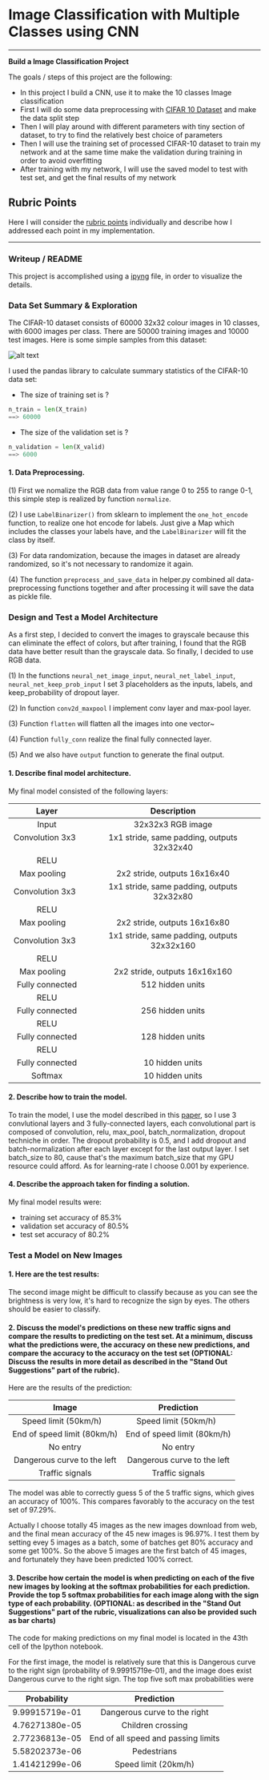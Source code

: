 # **Image Classification with Multiple Classes using CNN** 
---

**Build a Image Classification Project**

The goals / steps of this project are the following:

* In this project I build a CNN, use it to make the 10 classes Image classification
* First I will do some data preprocessing with [CIFAR 10 Dataset](https://www.cs.toronto.edu/~kriz/cifar.html) and make the data split step
* Then I will play around with different parameters with tiny section of dataset, to try to find the relatively best choice of parameters 
* Then I will use the training set of processed CIFAR-10 dataset to train my network and at the same time make the validation during training in order to avoid overfitting
* After training with my network, I will use the saved model to test with test set, and get the final results of my network


[//]: # (Image References)

[image1]: ./examples/CIFAR-10.jpg "CIFAR-10"
[image2]: ./examples/after_pre_process.png "Grayscaling"
[image4]: ./examples/test_1.png "Traffic Sign 1"
[image5]: ./examples/test_2.png "Traffic Sign 2"
[image6]: ./examples/test_3.png "Traffic Sign 3"
[image7]: ./examples/test_4.png "Traffic Sign 4"
[image8]: ./examples/test_5.png "Traffic Sign 5"
[image9]: ./examples/dataset_visul.png "dataset samples"

## Rubric Points
Here I will consider the [rubric points](https://review.udacity.com/#!/rubrics/481/view) individually and describe how I addressed each point in my implementation.  

---
### Writeup / README

This project is accomplished using a [ipyng](https://github.com/lc8631058/Image_Classification_with_Multiple_Classes_using_CNN/blob/master/dlnd_image_classification.ipynb) file, in order to visualize the details.

### Data Set Summary & Exploration
The CIFAR-10 dataset consists of 60000 32x32 colour images in 10 classes, with 6000 images per class. There are 50000 training images and 10000 test images. Here is some simple samples from this dataset:

![alt text][image1]

I used the pandas library to calculate summary statistics of the CIFAR-10 data set:

* The size of training set is ? 
```python
n_train = len(X_train)
==> 60000
```
* The size of the validation set is ?
```python
n_validation = len(X_valid)
==> 6000
```

#### 1. Data Preprocessing.

(1) First we nomalize the RGB data from value range 0 to 255 to range 0-1, this simple step is realized by function `normalize`.

(2) I use `LabelBinarizer()` from sklearn to implement the `one_hot_encode` function, to realize one hot encode for labels. Just give a Map which includes the classes your labels have, and the `LabelBinarizer` will fit the class by itself.

(3) For data randomization, because the images in dataset are already randomized, so it's not necessary to randomize it again.

(4) The function `preprocess_and_save_data` in helper.py combined all data-preprocessing functions together and after processing it will save the data as pickle file. 

### Design and Test a Model Architecture

As a first step, I decided to convert the images to grayscale because this can eliminate the effect of colors, but after training, I found that the RGB data have better result than the grayscale data. So finally, I decided to use RGB data. 

(1) In the functions `neural_net_image_input`, `neural_net_label_input`, `neural_net_keep_prob_input` I set 3 placeholders as the inputs, labels, and keep_probability of dropout layer.

(2) In function `conv2d_maxpool` I implement conv layer and max-pool layer.

(3) Function `flatten` will flatten all the images into one vector~

(4) Function `fully_conn` realize the final fully connected layer.

(5) And we also have `output` function to generate the final output.

#### 1. Describe final model architecture.

My final model consisted of the following layers:

| Layer         		|     Description	        					| 
|:---------------------:|:---------------------------------------------:| 
| Input         		| 32x32x3 RGB image   							| 
| Convolution 3x3     	| 1x1 stride, same padding, outputs 32x32x40 	|
| RELU					|												|
| Max pooling	      	| 2x2 stride,  outputs 16x16x40 				|
| Convolution 3x3	    | 1x1 stride, same padding, outputs 32x32x80 	|
| RELU					|												|
| Max pooling	      	| 2x2 stride,  outputs 16x16x80				|
| Convolution 3x3	    | 1x1 stride, same padding, outputs 32x32x160 	|
| RELU					|												|
| Max pooling	      	| 2x2 stride,  outputs 16x16x160 |
| Fully connected		| 512 hidden units	|
| RELU					|												|
| Fully connected		| 256 hidden units	|
| RELU					|												|
| Fully connected		| 128 hidden units	|
| RELU					|												|
| Fully connected		| 10 hidden units	|
| Softmax				| 10 hidden units	|
 


#### 2. Describe how to train the model.

To train the model, I use the model described in this [paper](https://github.com/lc8631058/SDCND/blob/master/P2-Traffic-Sign-Classifier/Traffic%20Sign%20Recognition%20with%20Multi-Scale%20Convolutional%20Networks.pdf), so I use 3 convlutional layers and 3 fully-connected layers, each convolutional part is composed of convolution, relu, max_pool, batch_normalization, dropout techniche in order. The dropout probability is 0.5, and I add dropout and batch-normalization after each layer except for the last output layer. I set batch_size to 80, cause that's the maximum batch_size that my GPU resource could afford. As for learning-rate I choose 0.001 by experience.

#### 4. Describe the approach taken for finding a solution. 

My final model results were:
* training set accuracy of 85.3%
* validation set accuracy of 80.5% 
* test set accuracy of 80.2%

### Test a Model on New Images

#### 1. Here are the test results: 

The second image might be difficult to classify because as you can see the brightness is very low, it's hard to recognize the sign by eyes. The others should be easier to classify.

#### 2. Discuss the model's predictions on these new traffic signs and compare the results to predicting on the test set. At a minimum, discuss what the predictions were, the accuracy on these new predictions, and compare the accuracy to the accuracy on the test set (OPTIONAL: Discuss the results in more detail as described in the "Stand Out Suggestions" part of the rubric).

Here are the results of the prediction:

| Image			        |     Prediction	        					| 
|:---------------------:|:---------------------------------------------:| 
| Speed limit (50km/h)     		| Speed limit (50km/h)   									| 
| End of speed limit (80km/h)     			| End of speed limit (80km/h) 										|
| No entry					| No entry											|
| Dangerous curve to the left	      		| Dangerous curve to the left					 				|
| Traffic signals			| Traffic signals      							|


The model was able to correctly guess 5 of the 5 traffic signs, which gives an accuracy of 100%. This compares favorably to the accuracy on the test set of 97.29%.

 Actually I choose totally 45 images as the new images download from web, and the final mean accuracy of the 45 new images is 96.97%. I test them by setting evey 5 images as a batch, some of batches get 80% accuracy and some get 100%. So the above 5 images are the first batch of 45 images, and fortunately they have been predicted 100% correct. 
 
#### 3. Describe how certain the model is when predicting on each of the five new images by looking at the softmax probabilities for each prediction. Provide the top 5 softmax probabilities for each image along with the sign type of each probability. (OPTIONAL: as described in the "Stand Out Suggestions" part of the rubric, visualizations can also be provided such as bar charts)

The code for making predictions on my final model is located in the 43th cell of the Ipython notebook.

For the first image, the model is relatively sure that this is Dangerous curve to the right sign (probability of 9.99915719e-01), and the image does exist Dangerous curve to the right sign. The top five soft max probabilities were

| Probability         	|     Prediction	        					| 
|:---------------------:|:---------------------------------------------:| 
| 9.99915719e-01        			| Dangerous curve to the right  									| 
| 4.76271380e-05     				| Children crossing    										|
| 2.77236813e-05					| End of all speed and passing limits  										|
| 5.58202373e-06	      			| Pedestrians  					 				|
| 1.41421299e-06			    | Speed limit (20km/h)         							|
